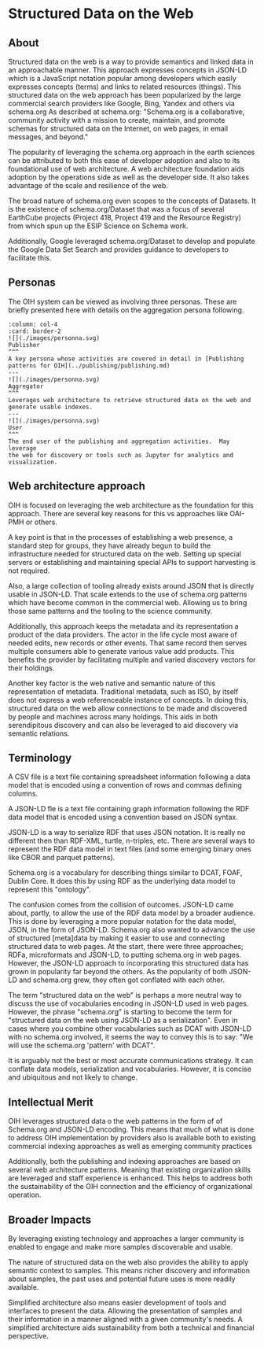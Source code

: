 # Structured Data on the Web

## About

Structured data on the web is a way to provide semantics and linked data in an
approachable manner.  This approach expresses concepts in JSON-LD which is a
JavaScript notation popular among developers which easily expresses  concepts
(terms) and links to related resources (things).   This structured data on the
web approach has been popularized by the large commercial search providers like
Google, Bing, Yandex and others via schema.org  As described at schema.org:
"Schema.org is a collaborative, community activity with a mission to create,
maintain, and promote schemas for structured data on the Internet, on web pages,
in email messages, and beyond."

The popularity of leveraging the schema.org approach in the earth sciences can
be attributed to both this ease of developer adoption and also to its
foundational use of web architecture. A web architecture foundation aids
adoption by the operations side as well as the developer side.  It also takes
advantage of the scale and resilience of the web.  

The broad nature of schema.org even scopes to the concepts of Datasets.  It is
the existence of schema.org/Dataset that was a focus of several EarthCube
projects (Project 418, Project 419 and the Resource Registry) from which spun up
the ESIP Science on Schema work.  

Additionally, Google leveraged schema.org/Dataset to develop and populate the
Google Data Set Search and provides guidance to developers to facilitate this.  

## Personas

The OIH system can be viewed as involving three personas.  These are
briefly presented here with details on the aggregation persona following. 

```{panels}
:column: col-4
:card: border-2
![](./images/personna.svg) 
Publisher
^^^
A key persona whose activities are covered in detail in [Publishing patterns for OIH](../publishing/publishing.md)
---
![](./images/personna.svg) 
Aggregator
^^^
Leverages web architecture to retrieve structured data on the web and generate usable indexes.
---
![](./images/personna.svg) 
User
^^^
The end user of the publishing and aggregation activities.  May leverage 
the web for discovery or tools such as Jupyter for analytics and visualization.  
```

## Web architecture approach

OIH is focused on leveraging the web architecture as the foundation for this
approach.  There are several key reasons for this vs approaches like OAI-PMH or
others.

A key point is that in the processes of establishing a web presence, a standard
step for groups, they have already begun to build the infrastructure needed for
structured data on the web.  Setting up special servers or establishing and
maintaining special APIs to support harvesting is not required.  

Also, a large collection of tooling already exists around JSON that is directly
usable in JSON-LD.  That scale extends to the use of schema.org patterns which
have become common in the commercial web.  Allowing us to bring those same
patterns and the tooling to the science community.

Additionally, this approach keeps the metadata and its representation a product
of the data providers.  The actor in the life cycle most aware of needed edits,
new records or other events.  That same record then serves multiple consumers
able to generate various value add products.  This benefits the provider by
facilitating multiple and varied discovery vectors for their holdings.  

Another key factor is the web native and semantic nature of this representation
of metadata.  Traditional metadata, such as ISO, by itself does not express a
web referenceable instance of concepts.  In doing this, structured data on the
web allow connections to be made and discovered by people and machines across
many holdings.  This aids in both serendipitous discovery and can also be
leveraged to aid discovery via semantic relations.

## Terminology

A CSV file is a text file containing spreadsheet information following a data
model that is encoded using a convention of rows and commas defining columns.  

A JSON-LD fle is a text file containing graph information following the RDF data
model that is encoded using a convention based on JSON syntax.

JSON-LD is a way to serialize RDF that uses JSON notation.  It is really no
different then than RDF-XML, turtle, n-triples, etc.  There are several ways to
represent the RDF data model in text files (and some emerging binary ones like
CBOR and parquet patterns).

Schema.org is a vocabulary for describing things similar to DCAT, FOAF, Dublin
Core.  It does this by using RDF as the underlying data model to represent this
"ontology".

The confusion comes from the collision of outcomes.  JSON-LD came about, partly,
to allow the use of the RDF data model by a broader audience.  This is done by
leveraging a more popular notation for the data model, JSON, in the form of
JSON-LD.  Schema.org also wanted to advance the use of structured [meta]data by
making it easier to use and connecting structured data to web pages.  At the
start, there were three approaches; RDFa, microformats and JSON-LD, to putting
schema.org in web pages.  However, the JSON-LD approach to incorporating this
structured data has grown in popularity far beyond the others. As the popularity
of both JSON-LD and schema.org grew,  they often got conflated with each other.

The term  "structured data on the web" is perhaps a more neutral way to discuss
the use of vocabularies encoding in JSON-LD used in web pages.  However,  the
phrase "schema.org" is starting to become the term for "structured data on the
web using JSON-LD as a serialization".    Even in cases where you combine other
vocabularies such as DCAT with JSON-LD with no schema.org involved, it seems the
way to convey this is to say: "We will use the schema.org 'pattern' with DCAT".

It is arguably not the best or most accurate communications strategy.  It can
 conflate data models, serialization and vocabularies.  However, it is concise
 and ubiquitous and not likely to change.

## Intellectual Merit

OIH leverages structured data o the web patterns in the form of of
Schema.org and JSON-LD encoding.  This means that much of what is done
to address OIH implementation by providers also is available both to existing
commercial indexing approaches as well as emerging community practices  

Additionally, both the publishing and indexing approaches are based
on several web architecture patterns.  Meaning that existing organization skills
are leveraged and staff experience is enhanced.   This helps to address both 
the sustainability of the OIH connection and the efficiency of 
organizational operation.   

## Broader Impacts

By leveraging existing technology and approaches a larger community is enabled
to engage and make more samples discoverable and usable.

The nature of structured data on the web also provides the ability to apply
semantic context to samples.  This means richer discovery and information about
samples, the past uses and potential future uses is more readily available.

Simplified architecture also means easier development of tools and interfaces to
present the data.  Allowing the presentation of samples and their information in
a manner aligned with a given community's needs.    A simplified architecture
aids sustainability from both a technical and financial perspective.  
